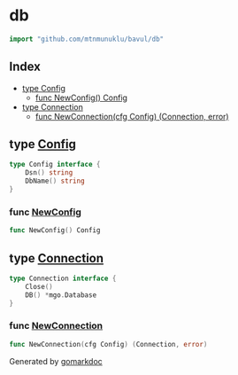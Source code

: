 <!-- Code generated by gomarkdoc. DO NOT EDIT -->

# db

```go
import "github.com/mtnmunuklu/bavul/db"
```

## Index

- [type Config](<#Config>)
  - [func NewConfig\(\) Config](<#NewConfig>)
- [type Connection](<#Connection>)
  - [func NewConnection\(cfg Config\) \(Connection, error\)](<#NewConnection>)


<a name="Config"></a>
## type [Config](<https://github.com/mtnmunuklu/bavul/blob/main/db/config.go#L10-L13>)



```go
type Config interface {
    Dsn() string
    DbName() string
}
```

<a name="NewConfig"></a>
### func [NewConfig](<https://github.com/mtnmunuklu/bavul/blob/main/db/config.go#L24>)

```go
func NewConfig() Config
```



<a name="Connection"></a>
## type [Connection](<https://github.com/mtnmunuklu/bavul/blob/main/db/db.go#L9-L12>)



```go
type Connection interface {
    Close()
    DB() *mgo.Database
}
```

<a name="NewConnection"></a>
### func [NewConnection](<https://github.com/mtnmunuklu/bavul/blob/main/db/db.go#L19>)

```go
func NewConnection(cfg Config) (Connection, error)
```



Generated by [gomarkdoc](<https://github.com/princjef/gomarkdoc>)
